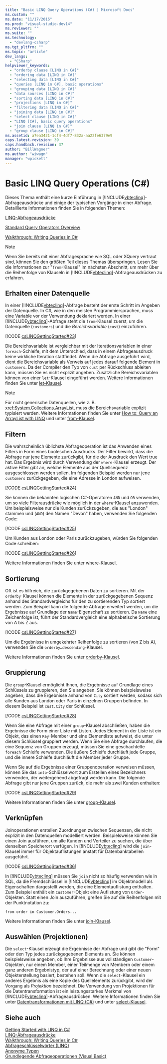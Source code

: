```yaml
---
title: "Basic LINQ Query Operations (C#) | Microsoft Docs"
ms.custom: ""
ms.date: "11/17/2016"
ms.prod: "visual-studio-dev14"
ms.reviewer: ""
ms.suite: ""
ms.technology: 
  - "devlang-csharp"
ms.tgt_pltfrm: ""
ms.topic: "article"
dev_langs: 
  - "CSharp"
helpviewer_keywords: 
  - "orderby clause [LINQ in C#]"
  - "ordering data [LINQ in C#]"
  - "selecting data [LINQ in C#]"
  - "queries [LINQ in C#], basic operations"
  - "grouping data [LINQ in C#]"
  - "data sources [LINQ in C#]"
  - "sorting data [LINQ in C#]"
  - "projections [LINQ in C#]"
  - "filtering data [LINQ in C#]"
  - "joining data [LINQ in C#]"
  - "select clause [LINQ in C#]"
  - "LINQ [C#], basic query operations"
  - "join clause [LINQ in C#]"
  - "group clause [LINQ in C#]"
ms.assetid: a7ea3421-1cf4-4df7-832a-aa22fe6379e9
caps.latest.revision: 39
caps.handback.revision: 37
author: "BillWagner"
ms.author: "wiwagn"
manager: "wpickett"
---
```

# Basic LINQ Query Operations (C#)
Dieses Thema enthält eine kurze Einführung in [!INCLUDE[vbteclinq](../../../../csharp/includes/vbteclinq_md.md)]\-Abfrageausdrücke und einige der typischen Vorgänge in einer Abfrage.  Detaillierte Informationen finden Sie in folgenden Themen:  
  
 [LINQ\-Abfrageausdrücke](../../../../csharp/programming-guide/linq-query-expressions/index.md)  
  
 [Standard Query Operators Overview](../../../../visual-basic/programming-guide/concepts/linq/standard-query-operators-overview.md)  
  
 [Walkthrough: Writing Queries in C\#](../../../../csharp/programming-guide/concepts/linq/walkthrough-writing-queries-linq.md)  
  
> [!NOTE]
>  Wenn Sie bereits mit einer Abfragesprache wie SQL oder XQuery vertraut sind, können Sie den größten Teil dieses Themas überspringen.  Lesen Sie die Informationen zur "`from`\-Klausel" im nächsten Abschnitt, um mehr über die Reihenfolge von Klauseln in [!INCLUDE[vbteclinq](../../../../csharp/includes/vbteclinq_md.md)]\-Abfrageausdrücken zu erfahren.  
  
## Erhalten einer Datenquelle  
 In einer [!INCLUDE[vbteclinq](../../../../csharp/includes/vbteclinq_md.md)]\-Abfrage besteht der erste Schritt im Angeben der Datenquelle.  In C\#, wie in den meisten Programmiersprachen, muss eine Variable vor der Verwendung deklariert werden.  In einer [!INCLUDE[vbteclinq](../../../../csharp/includes/vbteclinq_md.md)]\-Abfrage steht die `from`\-Klausel zuerst, um die Datenquelle \(`customers`\) und die *Bereichsvariable* \(`cust`\) einzuführen.  
  
 [!CODE [csLINQGettingStarted#23](../CodeSnippet/VS_Snippets_VBCSharp/CsLINQGettingStarted#23)]  
  
 Die Bereichsvariable ist vergleichbar mit der Iterationsvariablen in einer `foreach`\-Schleife, mit dem Unterschied, dass in einem Abfrageausdruck keine wirkliche Iteration stattfindet.  Wenn die Abfrage ausgeführt wird, dient die Bereichsvariable als Verweis auf jedes darauf folgende Element in `customers`.  Da der Compiler den Typ von `cust` per Rückschluss ableiten kann, müssen Sie es nicht explizit angeben.  Zusätzliche Bereichsvariablen können von einer `let`\-Klausel eingeführt werden.  Weitere Informationen finden Sie unter [let\-Klausel](../../../../csharp/language-reference/keywords/let-clause.md).  
  
> [!NOTE]
>  Für nicht generische Datenquellen, wie z. B. <xref:System.Collections.ArrayList>, muss die Bereichsvariable explizit typisiert werden.  Weitere Informationen finden Sie unter [How to: Query an ArrayList with LINQ](../Topic/How%20to:%20Query%20an%20ArrayList%20with%20LINQ.md) und unter [from\-Klausel](../../../../csharp/language-reference/keywords/from-clause.md).  
  
## Filtern  
 Die wahrscheinlich üblichste Abfrageoperation ist das Anwenden eines Filters in Form eines booleschen Ausdrucks.  Der Filter bewirkt, dass die Abfrage nur jene Elemente zurückgibt, für die der Ausdruck den Wert true hat.  Das Ergebnis wird durch Verwendung der `where`\-Klausel erzeugt.  Der aktive Filter gibt an, welche Elemente aus der Quellsequenz ausgeschlossen werden sollen.  Im folgenden Beispiel werden nur jene `customers` zurückgegeben, die eine Adresse in London aufweisen.  
  
 [!CODE [csLINQGettingStarted#24](../CodeSnippet/VS_Snippets_VBCSharp/CsLINQGettingStarted#24)]  
  
 Sie können die bekannten logischen C\#\-Operatoren `AND` und `OR` verwenden, um so viele Filterausdrücke wie möglich in der `where`\-Klausel anzuwenden.  Um beispielsweise nur die Kunden zurückzugeben, die aus "London" stammen und \(`AND`\) den Namen "Devon" haben, verwenden Sie folgenden Code:  
  
 [!CODE [csLINQGettingStarted#25](../CodeSnippet/VS_Snippets_VBCSharp/CsLINQGettingStarted#25)]  
  
 Um Kunden aus London oder Paris zurückzugeben, würden Sie folgenden Code schreiben:  
  
 [!CODE [csLINQGettingStarted#26](../CodeSnippet/VS_Snippets_VBCSharp/CsLINQGettingStarted#26)]  
  
 Weitere Informationen finden Sie unter [where\-Klausel](../../../../csharp/language-reference/keywords/where-clause.md).  
  
## Sortierung  
 Oft ist es hilfreich, die zurückgegebenen Daten zu sortieren.  Mit der `orderby`\-Klausel können die Elemente in der zurückgegebenen Sequenz anhand des Standardvergleichs für den zu sortierenden Typ sortiert werden.  Zum Beispiel kann die folgende Abfrage erweitert werden, um die Ergebnisse auf Grundlage der `Name`\-Eigenschaft zu sortieren.  Da `Name` eine Zeichenfolge ist, führt der Standardvergleich eine alphabetische Sortierung von A bis Z aus.  
  
 [!CODE [csLINQGettingStarted#27](../CodeSnippet/VS_Snippets_VBCSharp/CsLINQGettingStarted#27)]  
  
 Um die Ergebnisse in umgekehrter Reihenfolge zu sortieren \(von Z bis A\), verwenden Sie die `orderby…descending`\-Klausel.  
  
 Weitere Informationen finden Sie unter [orderby\-Klausel](../../../../csharp/language-reference/keywords/orderby-clause.md).  
  
## Gruppierung  
 Die `group`\-Klausel ermöglicht Ihnen, die Ergebnisse auf Grundlage eines Schlüssels zu gruppieren, den Sie angeben.  Sie können beispielsweise angeben, dass die Ergebnisse anhand von `City` sortiert werden, sodass sich alle Kunden aus London oder Paris in einzelnen Gruppen befinden.  In diesem Beispiel ist `cust.City` der Schlüssel.  
  
 [!CODE [csLINQGettingStarted#28](../CodeSnippet/VS_Snippets_VBCSharp/CsLINQGettingStarted#28)]  
  
 Wenn Sie eine Abfrage mit einer `group`\-Klausel abschließen, haben die Ergebnisse die Form einer Liste mit Listen.  Jedes Element in der Liste ist ein Objekt, das einen `Key`\-Member und eine Elementliste aufweist, die unter diesem Schlüssel gruppiert werden.  Wenn Sie eine Abfrage durchlaufen, die eine Sequenz von Gruppen erzeugt, müssen Sie eine geschachtelte `foreach`\-Schleife verwenden.  Die äußere Schleife durchläuft jede Gruppe, und die innere Schleife durchläuft die Member jeder Gruppe.  
  
 Wenn Sie auf die Ergebnisse einer Gruppenoperation verweisen müssen, können Sie das `into`\-Schlüsselwort zum Erstellen eines Bezeichners verwenden, der weitergehend abgefragt werden kann.  Die folgende Abfrage gibt nur jene Gruppen zurück, die mehr als zwei Kunden enthalten:  
  
 [!CODE [csLINQGettingStarted#29](../CodeSnippet/VS_Snippets_VBCSharp/CsLINQGettingStarted#29)]  
  
 Weitere Informationen finden Sie unter [group\-Klausel](../../../../csharp/language-reference/keywords/group-clause.md).  
  
## Verknüpfen  
 Joinoperationen erstellen Zuordnungen zwischen Sequenzen, die nicht explizit in den Datenquellen modelliert werden.  Beispielsweise können Sie einen Join ausführen, um alle Kunden und Verteiler zu suchen, die über denselben Speicherort verfügen.  In [!INCLUDE[vbteclinq](../../../../csharp/includes/vbteclinq_md.md)] wird die `join`\-Klausel immer für Objektauflistungen anstatt für Datenbanktabellen ausgeführt.  
  
 [!CODE [csLINQGettingStarted#36](../CodeSnippet/VS_Snippets_VBCSharp/CsLINQGettingStarted#36)]  
  
 In [!INCLUDE[vbteclinq](../../../../csharp/includes/vbteclinq_md.md)] müssen Sie `join` nicht so häufig verwenden wie in SQL, da die Fremdschlüssel in [!INCLUDE[vbteclinq](../../../../csharp/includes/vbteclinq_md.md)] im Objektmodell als Eigenschaften dargestellt werden, die eine Elementauflistung enthalten.  Zum Beispiel enthält ein `Customer`\-Objekt eine Auflistung von `Order`\-Objekten.  Statt einen Join auszuführen, greifen Sie auf die Reihenfolgen mit der Punktnotation zu:  
  
```  
from order in Customer.Orders...  
```  
  
 Weitere Informationen finden Sie unter [join\-Klausel](../../../../csharp/language-reference/keywords/join-clause.md).  
  
## Auswählen \(Projektionen\)  
 Die `select`\-Klausel erzeugt die Ergebnisse der Abfrage und gibt die "Form" oder den Typ jedes zurückgegebenen Elements an.  Sie können beispielsweise angeben, ob Ihre Ergebnisse aus vollständigen `Customer`\-Objekten, nur einem Member, einer Teilmenge von Membern oder einem ganz anderen Ergebnistyp, der auf einer Berechnung oder einer neuen Objekterstellung basiert, bestehen soll.  Wenn die `select`\-Klausel ein anderes Ergebnis als eine Kopie des Quellelements zurückgibt, wird der Vorgang als *Projektion* bezeichnet.  Die Verwendung von Projektionen für die Datentransformation ist ein leistungsstarkes Merkmal von [!INCLUDE[vbteclinq](../../../../csharp/includes/vbteclinq_md.md)]\-Abfrageausdrücken.  Weitere Informationen finden Sie unter [Datentransformationen mit LINQ \(C\#\)](../../../../csharp/programming-guide/concepts/linq/data-transformations-with-linq.md) und unter [select\-Klausel](../../../../csharp/language-reference/keywords/select-clause.md).  
  
## Siehe auch  
 [Getting Started with LINQ in C\#](../../../../csharp/programming-guide/concepts/linq/getting-started-with-linq.md)   
 [LINQ\-Abfrageausdrücke](../../../../csharp/programming-guide/linq-query-expressions/index.md)   
 [Walkthrough: Writing Queries in C\#](../../../../csharp/programming-guide/concepts/linq/walkthrough-writing-queries-linq.md)   
 [Abfrageschlüsselwörter \(LINQ\)](../../../../csharp/language-reference/keywords/query-keywords.md)   
 [Anonyme Typen](../../../../csharp/programming-guide/classes-and-structs/anonymous-types.md)   
 [Grundlegende Abfrageoperationen \(Visual Basic\)](../../../../visual-basic/programming-guide/concepts/linq/basic-query-operations.md)